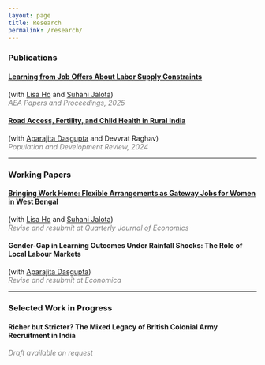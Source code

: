 ```yaml
---
layout: page
title: Research
permalink: /research/
---
```


### Publications

#### [Learning from Job Offers About Labor Supply Constraints](/assets/LearningFromJobOffers.pdf)  
(with [Lisa Ho](https://lisayzho.github.io/) and [Suhani Jalota](https://www.suhanijalota.me/))  
<span style="color: grey;"><em>AEA Papers and Proceedings, 2025</em></span>

#### [Road Access, Fertility, and Child Health in Rural India](/assets/RoadAccess_Fertility_ChildHealth.pdf)  
(with [Aparajita Dasgupta](https://sites.google.com/ashoka.edu.in/aparajita-dasgupta) and Devvrat Raghav)  
<span style="color: grey;"><em>Population and Development Review, 2024</em></span>

---

### Working Papers

#### [Bringing Work Home: Flexible Arrangements as Gateway Jobs for Women in West Bengal](/assets/BringingWorkHome.pdf)  
(with [Lisa Ho](https://lisayzho.github.io/) and [Suhani Jalota](https://www.suhanijalota.me/))  
<span style="color: grey;"><em>Revise and resubmit at Quarterly Journal of Economics</em></span>

#### Gender-Gap in Learning Outcomes Under Rainfall Shocks: The Role of Local Labour Markets  
(with [Aparajita Dasgupta](https://sites.google.com/ashoka.edu.in/aparajita-dasgupta))  
<span style="color: grey;"><em>Revise and resubmit at Economica</em></span>

---

### Selected Work in Progress

#### Richer but Stricter? The Mixed Legacy of British Colonial Army Recruitment in India  
<span style="color: grey;"><em>Draft available on request</em></span>
